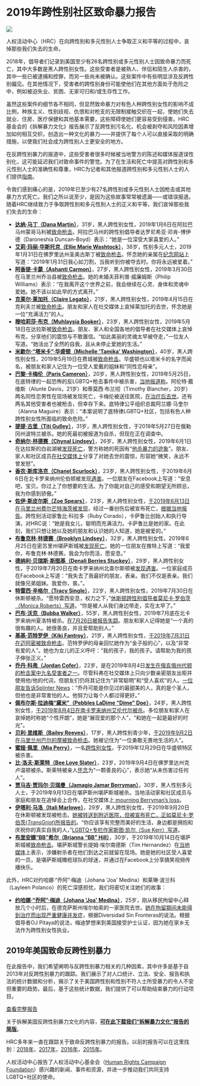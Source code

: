 # 2019年跨性别社区致命暴力报告

![](https://ib.adnxs.com/pixie?pi=b749a2c7-31d7-4e34-b69d-6315b60cd0d1&e=PageView&script=0)

人权活动中心（HRC）在向跨性别和多元性别人士争取正义和平等的过程中，哀悼那些我们失去的生命。

2018年，倡导者们记录到美国至少有26名跨性别或多元性别人士因致命暴力而死亡，其中大多数是黑人跨性别女性。这些受害者是被熟人、伴侣和陌生人杀害的，其中一些已被逮捕和控罪，而另一些尚未被确认。这些案件中有些明显涉及反跨性别偏见。在其他情况下，受害者的跨性别身份可能使他们在其他方面处于危险之中，例如被迫失业、贫困、无家可归和/或生存性工作。

虽然这些案件的细节各不相同，但显然致命暴力对有色人种跨性别女性的影响不成比例，种族主义、性别歧视、仇恨和对枪支的无限制接触交织在一起，使她们失去就业、住房、医疗保健和其他基本需要，这些障碍使她们更容易受到侵害。HRC基金会的《拆解暴力文化》报告展示了反跨性别污名化、机会被剥夺和风险因素增加如何相互交织，创造出一种文化的暴力——并提供了每个人可以直接采取的明确措施，以使我们社会成为跨性别人士更安全的地方。

在反跨性别暴力的报道中，这些受害者很多时候被当地警方的陈述和媒体报道误性别化，这可能延迟我们对致命事件的警觉。为了在生活和死亡中提高对跨性别和多元性别人士的准确性和尊重，HRC为记者和其他报道跨性别和多元性别人士的人们提供[指南](https://www.hrc.org/resources/hrcs-brief-guide-to-reporting-on-transgender-individuals)。

令我们感到痛心的是，2019年已至少有27名跨性别或多元性别人士因枪击或其他暴力方式死亡。我们之所以说至少，是因为这些故事常常被遗漏——或错误报道。随着HRC继续致力于争取跨性别和多元性别人士的正义和平等，我们哀悼那些我们失去的生命：

-   **[达纳·马丁（Dana Martin）](https://www.hrc.org/blog/hrc-mourns-dana-martin-the-first-known-transgender-person-killed-in-2019)**，31岁，黑人跨性别女性，2019年1月6日在阿拉巴马州蒙哥马利被[致命枪击](https://www.advocate.com/crime/2019/1/09/alabama-woman-first-trans-murder-victim-2019)。阿拉巴马州的跨性别倡导者达罗尼希亚·邓肯-博伊德（Daroneshia Duncan-Boyd）表示：“她是一位深受大家喜爱的人。”
-   **[艾莉·玛丽·华斯托克（Ellie Marie Washtock）](https://www.hrc.org/blog/hrc-mourns-ellie-washtock-gender-non-conforming-person-killed-in-florida)**，38岁，性别多元人士，2019年1月31日在佛罗里达州圣奥古斯丁被[致命枪击](https://gunmemorial.org/2019/01/31/ellie-marie-washtock)。怀念她的亲属在[纪念网站](https://gunmemorial.org/2019/01/31/ellie-marie-washtock)上写道：“2019年1月31日我心如刀割，当我听到你被夺去时。你将永远被爱着。”
-   **[阿香提·卡蒙（Ashanti Carmon）](https://www.hrc.org/blog/hrc-mourns-loss-of-ashanti-carmon)**，27岁，黑人跨性别女性，2019年3月30日在马里兰州乔治县被[致命枪击](https://www.nbcwashington.com/news/local/Police-Investigating-Slaying-of-Transgender-Woman-in-Maryland-507911061.html)。她的未婚夫菲利普·威廉姆斯（Philip Williams）表示：“在我离开这个世界之前，我会继续在心灵、身体和灵魂中爱她。她不该以如此早的方式离开。”
-   **[克莱尔·莱加托（Claire Legato）](https://www.hrc.org/blog/hrc-mourns-the-loss-of-claire-legato)**，21岁，黑人跨性别女性，2019年4月15日在克利夫兰被[致命枪击](https://www.gaystarnews.com/article/trans-woman-tragically-passes-away-after-fatal-shot-to-the-head/#gs.brudht)。朋友和家人在社交媒体上哀悼莱加托的去世，怀念她是一位“充满活力”的人。
-   **[穆哈莉莎·布克（Muhlaysia Booker）](https://www.hrc.org/blog/hrc-mourns-the-loss-of-muhlaysia-booker)**，23岁，黑人跨性别女性，2019年5月18日在达拉斯被[致命枪击](https://www.nytimes.com/2019/05/19/us/muhlaysia-booker-shot.html)。朋友、家人和全国各地的倡导者在社交媒体上哀悼布克，分享他们的震惊与不敢置信。“如此美丽的灵魂太早被夺走，”一位友人写道。“她活出了全然的自我，且从未停止爱她的生活。”
-   **[米歇尔·“塔米卡”·华盛顿（Michelle 'Tamika' Washington）](https://www.hrc.org/blog/hrc-mourns-michelle-simone-the-third-black-trans-woman-fatally-shot-in-the)**，40岁，黑人跨性别女性，2019年5月19日在费城被[致命枪击](https://www.hrc.org/blog/hrc-mourns-michelle-simone-the-third-black-trans-woman-fatally-shot-in-the)。华盛顿也以塔米卡的名字而闻名，被朋友和家人记住为一位受人爱戴的姐妹和“同性恋母亲”。
-   **[巴黎·卡梅伦（Paris Cameron）](https://www.hrc.org/blog/horrific-anti-lgbtq-killings-in-detroit-demand-action)**，20岁，黑人跨性别女性，2019年5月25日，在底特律的一起恐怖的反LGBTQ+枪击事件中被杀害，[当地报道称](https://www.freep.com/story/news/local/michigan/detroit/2019/05/26/two-men-transgend)。阿伦特·戴维斯（Alunte Davis，21岁）和蒂莫西·布兰彻（Timothy Blancher，20岁）两名同性恋男性在现场被发现死亡，卡梅伦被送往医院，[在治疗后去世](http://www.newnownext.com/trans-woman-killed-detroit/05/2019/)。还有两名其他受害者也被枪击，但幸存下来。底特律公平组织总裁阿兰娜·马奎尔（Alanna Maguire）表示：“本案说明了底特律LGBTQ+社区，包括有色人种跨性别女性所面临的致命危险。”
-   **[提提·古里（Titi Gulley）](https://www.hrc.org/blog/hrc-mourns-titi-gulley-black-trans-woman-killed-in-oregon)**，31岁，黑人跨性别女性，于2019年5月27日在俄勒冈州波特兰被杀。她的死最初被报道为自杀，但现在正在调查中。
-   **[奇纳尔·林德赛（Chynal Lindsey）](https://www.hrc.org/blog/hrc-mourns-chynal-lindsey-the-third-black-trans-woman-killed-in-dallas)**，26岁，黑人跨性别女性，2019年6月1日在达拉斯的白岩湖被[发现死亡](https://www.cbsnews.com/news/chynal-lindsey-death-dallas-police-call-on-fbi-after-second-transgender-woman-killed-in-2-weeks/)，警方称她的死因有“[他杀暴力的迹象](https://www.dallasvoice.com/dpd-trans-woman-found-in-white-rock-lake-was-murdered/)”。朋友、家人和社区成员[在社交媒体上](https://www.facebook.com/EqualityTexas/photos/a.110593679522/10157833217224523/?type=3&theater)分享了对她去世的震惊，形容她“微笑，永远不曾发怒”。
-   **[香农·斯库洛克（Chanel Scurlock）](https://www.hrc.org/blog/hrc-mourns-the-loss-of-chanel-scurlock)**，23岁，黑人跨性别女性，于2019年6月6日在北卡罗来纳州伦伯顿被发现[遇害](https://www.hrc.org/blog/hrc-mourns-the-loss-of-chanel-scurlock)。一位朋友在Facebook上写道：“安息吧，宝贝。你过上了你想要的生活。为了你能对自己的感受和期望无所顾忌，我为你感到骄傲。”
-   **[佐伊·斯皮尔斯（Zoe Spears）](https://www.hrc.org/blog/hrc-mourns-the-loss-of-zoe-spears)**，23岁，黑人跨性别女性，[于2019年6月13日在马里兰州费尔芒特海茨被发现](https://www.washingtonpost.com/local/public-safety/second-transgender-woman-killed-in-same-dc-suburb/2019/06/14/82957314-8eb9-11e9-b08e-cfd89bd36d4e_story.html?utm_term=.00d8df09cffa)，经过一番创伤后被宣布死亡，[根据当地报告](https://twitter.com/TraceeWilkins/status/1139573455068762114)。跨性别活动家鲁比·科拉多（Ruby Corado），卡萨鲁比创始人和执行导演，对HRC说：“她是我女儿，聪明而充满活力。卡萨鲁比是她的家。在此刻，我们只想让她以及她的朋友和认识她的人知道，她是被爱的。”
-   **[布鲁克林·林德赛（Brooklyn Lindsey）](https://hrc.org/blog/hrc-mourns-the-loss-of-brooklyn-lindsey)**，32岁，黑人跨性别女性，2019年6月25日在密苏里州堪萨斯城被[发现死亡](https://www.kctv5.com/news/police-identify-transgender-woman-found-dead-in-kansas-city/article_bf87934c-9751-11e9-827f-3b1a4a35657f.html?fbclid=IwAR1V0NWYObwITirgrQlKhE2jmHFG6vvpgy9rcGFMoW8dRiw9nIFHvNzATmM)。她的一位朋友在推特上写道：“我爱你，布鲁克林·林德赛。我会为你而活，愿安息。”
-   **[德纳利·贝瑞斯·斯图基（Denali Berries Stuckey）](https://www.hrc.org/blog/hrc-mourns-denali-berries-stuckey-a-black-trans-woman-killed-in-south-carol)**，29岁，黑人跨性别女性，于2019年7月20日在南卡罗来纳州北查尔斯顿被[发现遇害](https://abcnews4.com/news/local/vigil-to-be-held-for-trans-woman-killed-in-north-charleston)。一位家庭成员在Facebook上写道：“我失去了我最好的朋友，表亲。我们不仅是表亲。我们就像兄弟姐妹。我爱你，普。”。
-   **[特雷西·辛格尔（Tracy Single）](https://www.hrc.org/blog/hrc-demands-justice-for-tracy-single-a-black-trans-woman-killed-in-houston)**，22岁，黑人跨性别女性，2019年7月30日在休斯顿被杀。“愿特雷西安息，权力之下，”[休斯顿跨性别倡导者莫尼卡·罗伯茨（Monica Roberts）写道](https://transgriot.blogspot.com/2019/08/number-16-rest-in-power-and-peace-tracy.html)。“你是被人从我们身边带走，实在太早了。”
-   **[巴布·沃克（Bubba Walker）](https://www.hrc.org/blog/hrc-mourns-bubba-walker-a-black-trans-woman-killed-in-north-carolina)**，55岁，黑人跨性别女性，2019年7月底在北卡罗来纳州夏洛特被杀。[在7月26日被报告失踪](https://www.lgbtqnation.com/2019/09/second-trans-woman-found-burned-nearly-beyond-recognition/)。朋友和家人记得她是“一个真的很有趣的人。她很善良，并且爱帮助别人。”
-   **[基基·范特罗伊（Kiki Fantroy）](https://www.hrc.org/blog/hrc-mourns-kiki-fantroy-a-black-trans-woman-killed-in-florida)**，21岁，黑人跨性别女性，[于2019年7月31日在迈阿密被致命枪击](https://transgriot.blogspot.com/2019/08/numbewr-13-rest-in-power-and-peace.html)。范特罗伊的母亲回忆她作为“金子般的心”，以及“非常有爱的人”。她也为女儿的正义呼吁：“我的孩子，我的孩子。请帮助为我的孩子伸张正义。”
-   **[乔丹·科弗（Jordan Cofer）](http://hrc.org/blog/hrc-mourns-jordan-cofer-one-of-nine-victims-killed-in-dayton-mass-shooting)**，22岁，是在2019年8月4日[发生在俄亥俄州代顿的枪击案中九名受害者之一](https://www.hrc.org/blog/hrc-on-the-mass-shootings-in-dayton-and-el-paso)。尽管科弗在社交媒体上只向少数亲密朋友出柜并使用他/他的代词，但朋友们仍将其记住为“非常聪明”和“受人喜欢”的人。[一位朋友告诉Splinter News](https://splinternews.com/friends-say-that-sibling-murdered-by-dayton-shooter-was-1837035664)：“乔丹可能是你见过的最甜美的人，真的是个圣人，但他也是非常害怕的人。他努力让每个人都过得更好。”
-   **[佩布尔斯·拉迪梅“黛米”（Pebbles LaDime “Dime” Doe）](https://www.hrc.org/blog/hrc-mourns-pebbles-ladime-dime-doe-black-trans-woman-killed-in-sc)**，24岁，黑人跨性别女性，[于2019年8月4日在南卡罗来纳州艾伦代尔被杀](https://www.washingtonblade.com/2020/01/02/d-c-police-believe-trans-woman-shot-to-death-by-security-guard/)。多位朋友和家人在哀悼她时称她“个性开朗”，她是“展现爱的那个人”，“和她在一起是最好的时光”。
-   **[贝利·里维斯（Bailey Reeves）](https://www.hrc.org/blog/hrc-mourns-bailey-reeves-a-black-transgender-teen-killed-in-maryland)**，17岁，黑人跨性别青少年，[于2019年9月2日在马里兰州巴尔的摩被致命枪击](https://www.washingtonblade.com/2019/09/04/transgender-woman-murdered-in-baltimore-on-labor-day/)。她被记住为“一位勇敢无畏地生活的人”。
-   **[蜜娅·佩里（Mia Perry）](https://www.washingtonblade.com/2020/01/02/d-c-police-believe-trans-woman-shot-to-death-by-security-guard/)**，一名[跨性别女性](https://www.washingtonblade.com/2020/01/02/d-c-police-believe-trans-woman-shot-to-death-by-security-guard/)，于2019年12月29日在华盛顿特区被杀害。
-   **[比·洛夫·斯莱特（Bee Love Slater）](https://www.hrc.org/blog/hrc-mourns-bee-love-slater-a-black-transgender-woman-killed-in-florida)**，23岁，2019年9月4日在佛罗里达州克卢温顿被杀。斯莱特被亲人[怀念](https://www.pinknews.co.uk/2019/09/06/trans-woman-burned-car-hendry-country-florida/)为“一颗善良的心”，表示她“从未伤害过任何人”。
-   **[贾马吉·贾玛尔·贝瑞曼（Jamagio Jamar Berryman）](https://www.hrc.org/blog/hrc-mourns-jaleyah-jamar-a-black-transgender-woman-killed-in-kansas)**，30岁，黑人性别多元人士，于2019年9月13日在堪萨斯州堪萨斯城被杀。当地活动家和社区成员与家庭和朋友在追悼会上合作，在社交媒体上[ mourning Berryman’s loss](http://www.newnownext.com/jaleyah-jamar-black-trans-woman-slain-in-kansas/09/2019/)。
-   **[伊塔利·马洛（Itali Marlowe）](https://www.hrc.org/blog/hrc-mourns-itali-marlowe-black-transgender-woman-killed-in-houston)**，29岁，黑人跨性别女性，于2019年9月20日在休斯顿被发现被枪击。[她被转送到附近医院，但被宣布死亡，正如莫尼卡·罗伯茨(_TransGriot_)所报告的](https://transgriot.blogspot.com/2019/10/number-21-rest-in-power-itali-marlowe.html)。“你应该享有完整而美好的生活，身边都是拥抱和庆祝你的真实自我的人，”[LGBTQ+专栏作家斯图·凯尔（Sue Kerr）写道](https://www.pghlesbian.com/2019/10/itali-marlowe-29-of-houston-is-the-20th-known-transgender-person-killed-in-2019/)。
-   **[布里安娜“BB”希尔（Brianna “BB” Hill）](https://www.hrc.org/blog/hrc-mourns-brianna-bb-hill-black-transgender-woman-killed-in-kansas-city)**，30岁，于2019年10月14日在堪萨斯城被[致命枪击](https://www.kctv5.com/news/local_news/police-identify-fourth-transgender-woman-killed-in-kansas-city-this/article_f2760160-eeb0-11e9-a99f-9ffa1d4c0241.html?utm_medium=social&utm_source=facebook&utm_campaign=user-share)。堪萨斯城警长提姆·埃尔南德斯（Tim Hernandez）在[当地媒体](https://www.kctv5.com/news/local_news/police-identify-fourth-transgender-woman-killed-in-kansas-city-this/article_f2760160-eeb0-11e9-a99f-9ffa1d4c0241.html?utm_medium=social&utm_source=facebook&utm_campaign=user-share)上表示，涉嫌射杀者在他们到达之前就留在现场。她是她的社区受人喜爱的一员，是堪萨斯城橄榄球队的球迷，并通过在Facebook上分享搞笑视频传播快乐。

此外，HRC对约哈娜·“乔阿”·梅迪（Johana 'Joa' Medina）和莱琳·波兰科（Layleen Polanco）的死亡深感担忧，我们将密切关注她们的故事：

-   **[约哈娜·“乔阿”·梅迪（Johana 'Joa' Medina）](http://www.hrc.org/blog/hrc-joins-advocates-to-call-for-justice-for-johana-joa-medina)**，25岁，刚从移民拘留中心释放几个小时后，在德克萨斯州埃尔帕索的一家医院去世。[她在拘留期间未能得到治疗而出现严重健康并发症](https://amp.cnn.com/cnn/2019/06/03/politics/nm-transgender-migrant-death/index.html)，根据Diversidad Sin Fronteras的说法。根据倡导者OJ Pitaya的说法，梅迪梦想来到美国接受护士认证，因为她在家乡无法作为跨性别女性执业。

## 2019年美国致命反跨性别暴力

在此报告中，我们希望阐明与反跨性别暴力相关的几种因素，其中许多是基于自2013年对反跨性别暴力的跟踪。我们展示了对人口统计、立法、安全、报告和执法的统计数据和分析，揭示了关于美国跨性别和性别不符人士所受暴力的令人不安但重要的趋势。最后，基于这些统计数据，我们提供了可以帮助结束暴力的行动项目。

[查看完整报告](https://hrc-prod-requests.s3-us-west-2.amazonaws.com/files/assets/resources/Anti-TransViolenceReport2019.pdf)

关于拆解美国反跨性别暴力文化的内容，**[可在此下载我们“拆解暴力文化”报告的简版](https://assets2.hrc.org/files/assets/resources/2018AntiTransViolenceReportSHORTENED.pdf?_ga=2.168477089.1867002026.1715266152-1214637046.1714763535)**。

HRC多年来一直在跟踪关于致命反跨性别暴力的报告。以前的报告可以在这里找到：[2018年](https://www.hrc.org/resources/a-national-epidemic-fatal-anti-transgender-violence-in-america-in-2018)，[2017年](http://assets2.hrc.org/files/assets/resources/A_Time_To_Act_2017_REV3.pdf)，[2016年](https://assets2.hrc.org/files/assets/resources/A-Matter-of-Life-and-Death-2016.pdf?_ga=2.242448002.1455767807.1568815515-16668192.1529444533)，[2015年](http://assets2.hrc.org/files/assets/resources/HRC-AntiTransgenderViolence-0519.pdf)。

人权活动中心报告了人权活动中心基金会（[Human Rights Campaign Foundation](https://www.thehrcfoundation.org/)）感兴趣的新闻、事件和资源，并进一步推动我们共同支持LGBTQ+社区的使命。